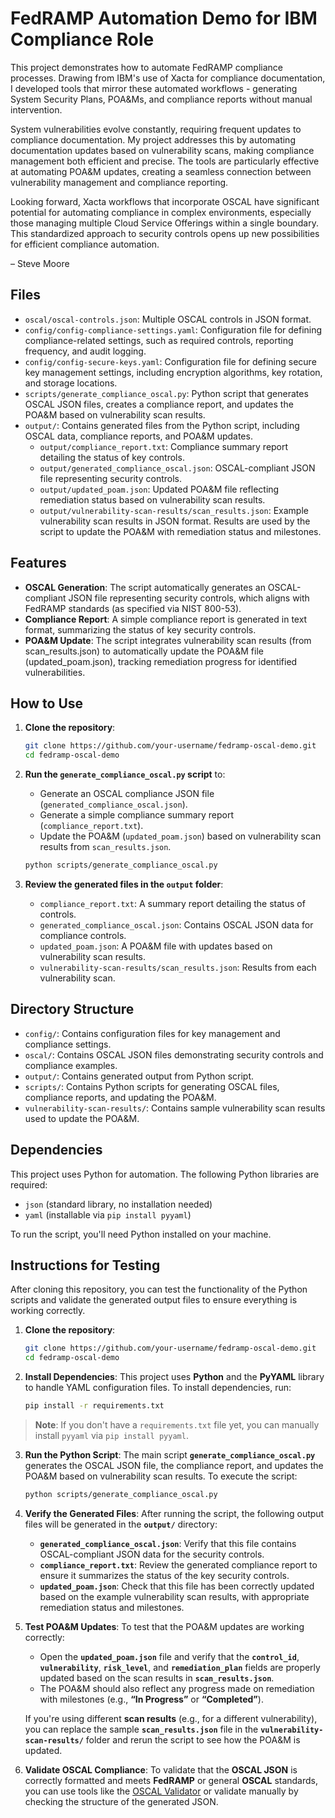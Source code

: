 # FedRAMP Automation Demo for IBM Compliance Role

This project demonstrates how to automate FedRAMP compliance processes. Drawing from IBM's use of Xacta for compliance documentation, I developed tools that mirror these automated workflows - generating System Security Plans, POA&Ms, and compliance reports without manual intervention.

System vulnerabilities evolve constantly, requiring frequent updates to compliance documentation. My project addresses this by automating documentation updates based on vulnerability scans, making compliance management both efficient and precise. The tools are particularly effective at automating POA&M updates, creating a seamless connection between vulnerability management and compliance reporting.

Looking forward, Xacta workflows that incorporate OSCAL have significant potential for automating compliance in complex environments, especially those managing multiple Cloud Service Offerings within a single boundary. This standardized approach to security controls opens up new possibilities for efficient compliance automation.

– Steve Moore



## Files

- `oscal/oscal-controls.json`: Multiple OSCAL controls in JSON format.
- `config/config-compliance-settings.yaml`: Configuration file for defining compliance-related settings, such as required controls, reporting frequency, and audit logging.
- `config/config-secure-keys.yaml`: Configuration file for defining secure key management settings, including encryption algorithms, key rotation, and storage locations.
- `scripts/generate_compliance_oscal.py`: Python script that generates OSCAL JSON files, creates a compliance report, and updates the POA&M based on vulnerability scan results.
- `output/`: Contains generated files from the Python script, including OSCAL data, compliance reports, and POA&M updates.
   - `output/compliance_report.txt`: Compliance summary report detailing the status of key controls.
   - `output/generated_compliance_oscal.json`: OSCAL-compliant JSON file representing security controls.
   - `output/updated_poam.json`: Updated POA&M file reflecting remediation status based on vulnerability scan results.
   - `output/vulnerability-scan-results/scan_results.json`: Example vulnerability scan results in JSON format. Results are used by the script to update the POA&M with remediation status and milestones.

## Features
- **OSCAL Generation**: The script automatically generates an OSCAL-compliant JSON file representing security controls, which aligns with FedRAMP standards (as specified via NIST 800-53).
- **Compliance Report**: A simple compliance report is generated in text format, summarizing the status of key security controls.
- **POA&M Update**: The script integrates vulnerability scan results (from scan_results.json) to automatically update the POA&M file (updated_poam.json), tracking remediation progress for identified vulnerabilities.

## How to Use
1. **Clone the repository**:
   ```bash
   git clone https://github.com/your-username/fedramp-oscal-demo.git
   cd fedramp-oscal-demo
   ```

2. **Run the `generate_compliance_oscal.py` script** to:
   - Generate an OSCAL compliance JSON file (`generated_compliance_oscal.json`).
   - Generate a simple compliance summary report (`compliance_report.txt`).
   - Update the POA&M (`updated_poam.json`) based on vulnerability scan results from `scan_results.json`.

   ```bash
   python scripts/generate_compliance_oscal.py
   ```

3. **Review the generated files in the `output` folder**:
   - `compliance_report.txt`: A summary report detailing the status of controls.
   - `generated_compliance_oscal.json`: Contains OSCAL JSON data for compliance controls.
   - `updated_poam.json`: A POA&M file with updates based on vulnerability scan results.
   - `vulnerability-scan-results/scan_results.json`: Results from each vulnerability scan.

## Directory Structure

- `config/`: Contains configuration files for key management and compliance settings.
- `oscal/`: Contains OSCAL JSON files demonstrating security controls and compliance examples.
- `output/`: Contains generated output from Python script.
- `scripts/`: Contains Python scripts for generating OSCAL files, compliance reports, and updating the POA&M.
- `vulnerability-scan-results/`: Contains sample vulnerability scan results used to update the POA&M.

## Dependencies

This project uses Python for automation. The following Python libraries are required:
- `json` (standard library, no installation needed)
- `yaml` (installable via `pip install pyyaml`)

To run the script, you'll need Python installed on your machine.

## Instructions for Testing

After cloning this repository, you can test the functionality of the Python scripts and validate the generated output files to ensure everything is working correctly.

1. **Clone the repository**:
   ```bash
   git clone https://github.com/your-username/fedramp-oscal-demo.git
   cd fedramp-oscal-demo
2. **Install Dependencies**:
   This project uses **Python** and the **PyYAML** library to handle YAML configuration files. To install dependencies, run:
   ```bash
   pip install -r requirements.txt

> **Note**: If you don't have a `requirements.txt` file yet, you can manually install `pyyaml` via `pip install pyyaml`.

3. **Run the Python Script**:
   The main script **`generate_compliance_oscal.py`** generates the OSCAL JSON file, the compliance report, and updates the POA&M based on vulnerability scan results. To execute the script:
   ```bash
   python scripts/generate_compliance_oscal.py

4. **Verify the Generated Files**:
   After running the script, the following output files will be generated in the **`output/`** directory:
   - **`generated_compliance_oscal.json`**: Verify that this file contains OSCAL-compliant JSON data for the security controls.
   - **`compliance_report.txt`**: Review the generated compliance report to ensure it summarizes the status of the key security controls.
   - **`updated_poam.json`**: Check that this file has been correctly updated based on the example vulnerability scan results, with appropriate remediation status and milestones.

5. **Test POA&M Updates**:
   To test that the POA&M updates are working correctly:
   - Open the **`updated_poam.json`** file and verify that the **`control_id`**, **`vulnerability`**, **`risk_level`**, and **`remediation_plan`** fields are properly updated based on the scan results in **`scan_results.json`**.
   - The POA&M should also reflect any progress made on remediation with milestones (e.g., **“In Progress”** or **“Completed”**).
   
   If you're using different **scan results** (e.g., for a different vulnerability), you can replace the sample **`scan_results.json`** file in the **`vulnerability-scan-results/`** folder and rerun the script to see how the POA&M is updated.

6. **Validate OSCAL Compliance**:
   To validate that the **OSCAL JSON** is correctly formatted and meets **FedRAMP** or general **OSCAL** standards, you can use tools like the [OSCAL Validator](https://csrc.nist.gov/projects/risk-management) or validate manually by checking the structure of the generated JSON.


